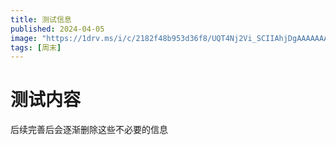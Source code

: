 ```yaml
---
title: 测试信息
published: 2024-04-05
image: "https://1drv.ms/i/c/2182f48b953d36f8/UQT4Nj2Vi_SCIIAhjDgAAAAAAAZZmPXSlJM35FY?width=3993&height=2894"
tags: [周末]
---
```


# 测试内容

后续完善后会逐渐删除这些不必要的信息
